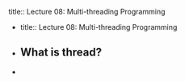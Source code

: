 title:: Lecture 08: Multi-threading Programming

- title:: Lecture 08: Multi-threading Programming
- ## What is thread?
-